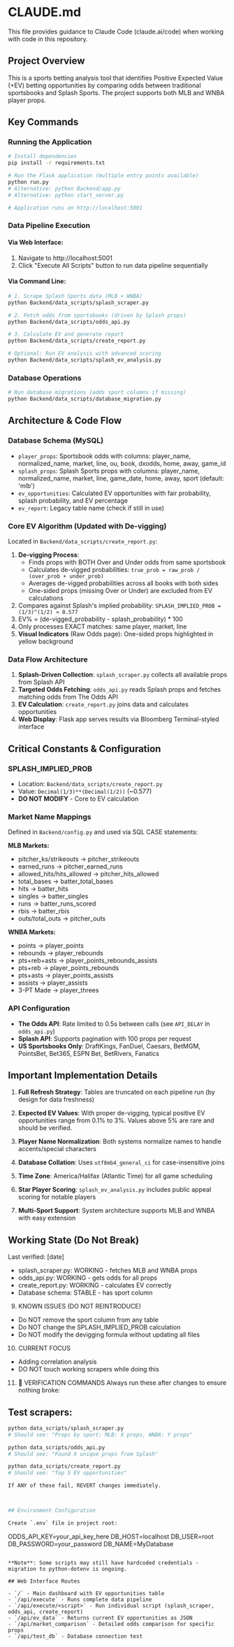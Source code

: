 # CLAUDE.md

This file provides guidance to Claude Code (claude.ai/code) when working with code in this repository.

## Project Overview

This is a sports betting analysis tool that identifies Positive Expected Value (+EV) betting opportunities by comparing odds between traditional sportsbooks and Splash Sports. The project supports both MLB and WNBA player props.

## Key Commands

### Running the Application
```bash
# Install dependencies
pip install -r requirements.txt

# Run the Flask application (multiple entry points available)
python run.py
# Alternative: python Backend/app.py
# Alternative: python start_server.py

# Application runs on http://localhost:5001
```

### Data Pipeline Execution

#### Via Web Interface:
1. Navigate to http://localhost:5001
2. Click "Execute All Scripts" button to run data pipeline sequentially

#### Via Command Line:
```bash
# 1. Scrape Splash Sports data (MLB + WNBA)
python Backend/data_scripts/splash_scraper.py

# 2. Fetch odds from sportsbooks (driven by Splash props)
python Backend/data_scripts/odds_api.py

# 3. Calculate EV and generate report
python Backend/data_scripts/create_report.py

# Optional: Run EV analysis with advanced scoring
python Backend/data_scripts/splash_ev_analysis.py
```

### Database Operations
```bash
# Run database migrations (adds sport columns if missing)
python Backend/data_scripts/database_migration.py
```

## Architecture & Code Flow

### Database Schema (MySQL)
- `player_props`: Sportsbook odds with columns: player_name, normalized_name, market, line, ou, book, dxodds, home, away, game_id
- `splash_props`: Splash Sports props with columns: player_name, normalized_name, market, line, game_date, home, away, sport (default: 'mlb')
- `ev_opportunities`: Calculated EV opportunities with fair probability, splash probability, and EV percentage
- `ev_report`: Legacy table name (check if still in use)

### Core EV Algorithm (Updated with De-vigging)
Located in `Backend/data_scripts/create_report.py`:
1. **De-vigging Process**:
   - Finds props with BOTH Over and Under odds from same sportsbook
   - Calculates de-vigged probabilities: `true_prob = raw_prob / (over_prob + under_prob)`
   - Averages de-vigged probabilities across all books with both sides
   - One-sided props (missing Over or Under) are excluded from EV calculations
2. Compares against Splash's implied probability: `SPLASH_IMPLIED_PROB = (1/3)^(1/2) ≈ 0.577`
3. EV% = (de-vigged_probability - splash_probability) * 100
4. Only processes EXACT matches: same player, market, line
5. **Visual Indicators** (Raw Odds page): One-sided props highlighted in yellow background

### Data Flow Architecture
1. **Splash-Driven Collection**: `splash_scraper.py` collects all available props from Splash API
2. **Targeted Odds Fetching**: `odds_api.py` reads Splash props and fetches matching odds from The Odds API
3. **EV Calculation**: `create_report.py` joins data and calculates opportunities
4. **Web Display**: Flask app serves results via Bloomberg Terminal-styled interface

## Critical Constants & Configuration

### SPLASH_IMPLIED_PROB
- Location: `Backend/data_scripts/create_report.py`
- Value: `Decimal(1/3)**(Decimal(1/2))` (~0.577)
- **DO NOT MODIFY** - Core to EV calculation

### Market Name Mappings
Defined in `Backend/config.py` and used via SQL CASE statements:

**MLB Markets:**
- pitcher_ks/strikeouts → pitcher_strikeouts
- earned_runs → pitcher_earned_runs
- allowed_hits/hits_allowed → pitcher_hits_allowed
- total_bases → batter_total_bases
- hits → batter_hits
- singles → batter_singles
- runs → batter_runs_scored
- rbis → batter_rbis
- outs/total_outs → pitcher_outs

**WNBA Markets:**
- points → player_points
- rebounds → player_rebounds
- pts+reb+asts → player_points_rebounds_assists
- pts+reb → player_points_rebounds
- pts+asts → player_points_assists
- assists → player_assists
- 3-PT Made → player_threes


### API Configuration
- **The Odds API**: Rate limited to 0.5s between calls (see `API_DELAY` in `odds_api.py`)
- **Splash API**: Supports pagination with 100 props per request
- **US Sportsbooks Only**: DraftKings, FanDuel, Caesars, BetMGM, PointsBet, Bet365, ESPN Bet, BetRivers, Fanatics

## Important Implementation Details

1. **Full Refresh Strategy**: Tables are truncated on each pipeline run (by design for data freshness)

2. **Expected EV Values**: With proper de-vigging, typical positive EV opportunities range from 0.1% to 3%. Values above 5% are rare and should be verified.

3. **Player Name Normalization**: Both systems normalize names to handle accents/special characters

4. **Database Collation**: Uses `utf8mb4_general_ci` for case-insensitive joins

5. **Time Zone**: America/Halifax (Atlantic Time) for all game scheduling

6. **Star Player Scoring**: `splash_ev_analysis.py` includes public appeal scoring for notable players

7. **Multi-Sport Support**: System architecture supports MLB and WNBA with easy extension

## Working State (Do Not Break)
Last verified: [date]
- splash_scraper.py: WORKING - fetches MLB and WNBA props
- odds_api.py: WORKING - gets odds for all props
- create_report.py: WORKING - calculates EV correctly
- Database schema: STABLE - has sport column

9.  KNOWN ISSUES (DO NOT REINTRODUCE)
- Do NOT remove the sport column from any table
- Do NOT change the SPLASH_IMPLIED_PROB calculation
- Do NOT modify the devigging formula without updating all files

10. CURRENT FOCUS
- Adding correlation analysis
- DO NOT touch working scrapers while doing this

11. 🧪 VERIFICATION COMMANDS
Always run these after changes to ensure nothing broke:

## Test scrapers:
   ```bash
   python data_scripts/splash_scraper.py
   # Should see: "Props by sport: MLB: X props, WNBA: Y props"

   python data_scripts/odds_api.py
   # Should see: "Found X unique props from Splash"

   python data_scripts/create_report.py
   # Should see: "Top 5 EV opportunities"

If ANY of these fail, REVERT changes immediately.



## Environment Configuration

Create `.env` file in project root:
```
ODDS_API_KEY=your_api_key_here
DB_HOST=localhost
DB_USER=root
DB_PASSWORD=your_password
DB_NAME=MyDatabase
```

**Note**: Some scripts may still have hardcoded credentials - migration to python-dotenv is ongoing.

## Web Interface Routes

- `/` - Main dashboard with EV opportunities table
- `/api/execute` - Runs complete data pipeline
- `/api/execute/<script>` - Run individual script (splash_scraper, odds_api, create_report)
- `/api/ev_data` - Returns current EV opportunities as JSON
- `/api/market_comparison` - Detailed odds comparison for specific props
- `/api/test_db` - Database connection test

